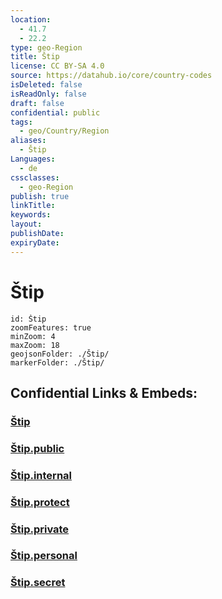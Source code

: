 ```yaml
---
location:
  - 41.7
  - 22.2
type: geo-Region
title: Štip
license: CC BY-SA 4.0
source: https://datahub.io/core/country-codes
isDeleted: false
isReadOnly: false
draft: false
confidential: public
tags:
  - geo/Country/Region
aliases:
  - Štip
Languages:
  - de
cssclasses:
  - geo-Region
publish: true
linkTitle:
keywords:
layout:
publishDate:
expiryDate:
---
```


# Štip

```leaflet
id: Štip
zoomFeatures: true 
minZoom: 4 
maxZoom: 18
geojsonFolder: ./Štip/
markerFolder: ./Štip/
```


## Confidential Links & Embeds: 

### [Štip](/_Standards/Earth/Continent/Europe/Europe~South/Macedonia~North/Municipalities~Macedonia/Štip.md) 

### [Štip.public](/_public/Earth/Continent/Europe/Europe~South/Macedonia~North/Municipalities~Macedonia/Štip.public.md) 

### [Štip.internal](/_internal/Earth/Continent/Europe/Europe~South/Macedonia~North/Municipalities~Macedonia/Štip.internal.md) 

### [Štip.protect](/_protect/Earth/Continent/Europe/Europe~South/Macedonia~North/Municipalities~Macedonia/Štip.protect.md) 

### [Štip.private](/_private/Earth/Continent/Europe/Europe~South/Macedonia~North/Municipalities~Macedonia/Štip.private.md) 

### [Štip.personal](/_personal/Earth/Continent/Europe/Europe~South/Macedonia~North/Municipalities~Macedonia/Štip.personal.md) 

### [Štip.secret](/_secret/Earth/Continent/Europe/Europe~South/Macedonia~North/Municipalities~Macedonia/Štip.secret.md)

